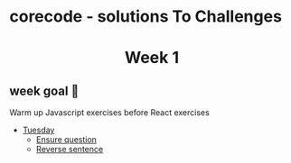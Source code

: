 # corecode - solutions To Challenges
<h1 align="center"> Week 1 </h1>
<h2> week goal 🏁 </h2>

Warm up Javascript exercises before React exercises

* [Tuesday](Week1/Tuesday/)
  - [Ensure question](Week1/Tuesday/ensureQuestion.js)
  - [Reverse sentence](Week1/Tuesday/reverseWords.js)
